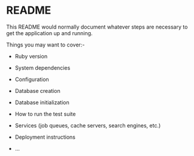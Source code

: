 # README

This README would normally document whatever steps are necessary to get the
application up and running.

Things you may want to cover:-

* Ruby version

* System dependencies

* Configuration

* Database creation

* Database initialization

* How to run the test suite

* Services (job queues, cache servers, search engines, etc.)

* Deployment instructions

* ...
